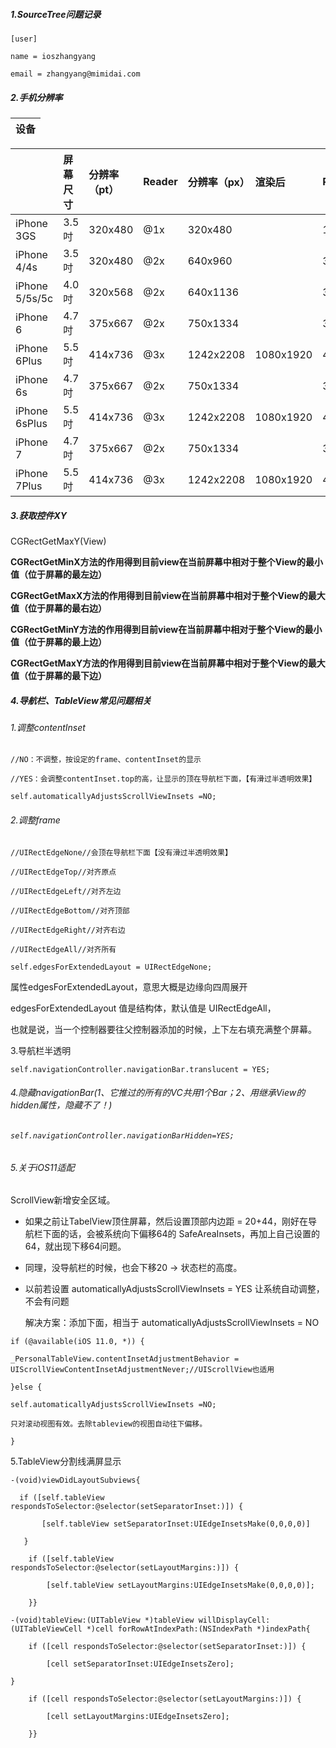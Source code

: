 ##### 1.SourceTree问题记录

`[user]`

`name = ioszhangyang`

`email = zhangyang@mimidai.com`

##### 2.手机分辨率

| 设备 |
| :--- |


|  | 屏幕尺寸 | 分辨率（pt） | Reader | 分辨率（px） | 渲染后 | PPI |
| :--- | :--- | :--- | :--- | :--- | :--- | :--- |
| iPhone 3GS | 3.5吋 | 320x480 | @1x | 320x480 |  | 163 |
| iPhone 4/4s | 3.5吋 | 320x480 | @2x | 640x960 |  | 330 |
| iPhone 5/5s/5c | 4.0吋 | 320x568 | @2x | 640x1136 |  | 326 |
| iPhone 6 | 4.7吋 | 375x667 | @2x | 750x1334 |  | 326 |
| iPhone 6Plus | 5.5吋 | 414x736 | @3x | 1242x2208 | 1080x1920 | 401 |
| iPhone 6s | 4.7吋 | 375x667 | @2x | 750x1334 |  | 326 |
| iPhone 6sPlus | 5.5吋 | 414x736 | @3x | 1242x2208 | 1080x1920 | 401 |
| iPhone 7 | 4.7吋 | 375x667 | @2x | 750x1334 |  | 326 |
| iPhone 7Plus | 5.5吋 | 414x736 | @3x | 1242x2208 | 1080x1920 | 401 |

##### 3.获取控件XY

CGRectGetMaxY\(View\)

**CGRectGetMinX方法的作用得到目前view在当前屏幕中相对于整个View的最小值（位于屏幕的最左边）**

**CGRectGetMaxX方法的作用得到目前view在当前屏幕中相对于整个View的最大值（位于屏幕的最右边）**

**CGRectGetMinY方法的作用得到目前view在当前屏幕中相对于整个View的最小值（位于屏幕的最上边）**

**CGRectGetMaxY方法的作用得到目前view在当前屏幕中相对于整个View的最大值（位于屏幕的最下边）**

##### 4.导航栏、TableView常见问题相关

###### 1.调整contentInset

`//NO：不调整，按设定的frame、contentInset的显示`

`//YES：会调整contentInset.top的高，让显示的顶在导航栏下面，【有滑过半透明效果】`

`self.automaticallyAdjustsScrollViewInsets =NO;`

###### 2.调整frame

`//UIRectEdgeNone//会顶在导航栏下面【没有滑过半透明效果】`

`//UIRectEdgeTop//对齐原点`

`//UIRectEdgeLeft//对齐左边`

`//UIRectEdgeBottom//对齐顶部`

`//UIRectEdgeRight//对齐右边`

`//UIRectEdgeAll//对齐所有`

`self.edgesForExtendedLayout = UIRectEdgeNone;`

属性edgesForExtendedLayout，意思大概是边缘向四周展开

edgesForExtendedLayout 值是结构体，默认值是 UIRectEdgeAll，

也就是说，当一个控制器要往父控制器添加的时候，上下左右填充满整个屏幕。

3.导航栏半透明

`self.navigationController.navigationBar.translucent = YES;`

###### 4.隐藏navigationBar\(1、它推过的所有的VC共用1个Bar；2、用继承View的hidden属性，隐藏不了！\)

###### `self.navigationController.navigationBarHidden=YES;`

###### 5.关于iOS11适配

ScrollView新增安全区域。

* 如果之前让TabelView顶住屏幕，然后设置顶部内边距 = 20+44，刚好在导航栏下面的话，会被系统向下偏移64的 SafeAreaInsets，再加上自己设置的64，就出现下移64问题。

* 同理，没导航栏的时候，也会下移20 -&gt; 状态栏的高度。

* 以前若设置 automaticallyAdjustsScrollViewInsets  = YES 让系统自动调整，不会有问题

  解决方案：添加下面，相当于 automaticallyAdjustsScrollViewInsets = NO

`if (@available(iOS 11.0, *)) {`

`_PersonalTableView.contentInsetAdjustmentBehavior = UIScrollViewContentInsetAdjustmentNever;//UIScrollView也适用`

`}else {`

`self.automaticallyAdjustsScrollViewInsets =NO;`

`只对滚动视图有效。去除tableview的视图自动往下偏移。`

`}`

5.TableView分割线满屏显示

`-(void)viewDidLayoutSubviews{`

`  if ([self.tableView respondsToSelector:@selector(setSeparatorInset:)]) {`

`       [self.tableView setSeparatorInset:UIEdgeInsetsMake(0,0,0,0)]`

`   }`

`    if ([self.tableView respondsToSelector:@selector(setLayoutMargins:)]) {`

`        [self.tableView setLayoutMargins:UIEdgeInsetsMake(0,0,0,0)];`

`    }}`

`-(void)tableView:(UITableView *)tableView willDisplayCell:(UITableViewCell *)cell forRowAtIndexPath:(NSIndexPath *)indexPath{`

`    if ([cell respondsToSelector:@selector(setSeparatorInset:)]) {`

`        [cell setSeparatorInset:UIEdgeInsetsZero];    `

`}`

`    if ([cell respondsToSelector:@selector(setLayoutMargins:)]) {`

`        [cell setLayoutMargins:UIEdgeInsetsZero];`

`    }}`


